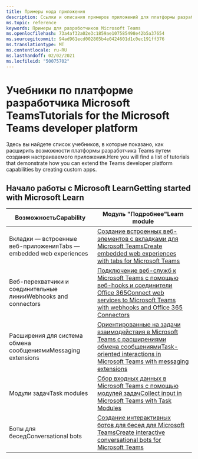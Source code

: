 ```yaml
---
title: Примеры кода приложения
description: Ссылки и описания примеров приложений для платформы разработчиков Microsoft Teams
ms.topic: reference
keywords: Примеры для разработчиков Microsoft Teams
ms.openlocfilehash: 73a4af32a02e3c1859ae107585498e42b5a37654
ms.sourcegitcommit: 94ad961ecd002805b4e0424601d1c0ec191ff376
ms.translationtype: MT
ms.contentlocale: ru-RU
ms.lasthandoff: 02/02/2021
ms.locfileid: "50075702"
---
```

# <a name="tutorials-for-the-microsoft-teams-developer-platform"></a><span data-ttu-id="2b5cf-104">Учебники по платформе разработчика Microsoft Teams</span><span class="sxs-lookup"><span data-stu-id="2b5cf-104">Tutorials for the Microsoft Teams developer platform</span></span>

<span data-ttu-id="2b5cf-105">Здесь вы найдете список учебников, в которые показано, как расширить возможности платформы разработчика Teams путем создания настраиваемого приложения.</span><span class="sxs-lookup"><span data-stu-id="2b5cf-105">Here you will find a list of tutorials that demonstrate how you can extend the Teams developer platform capabilities by creating custom apps.</span></span>

## <a name="getting-started-with-microsoft-learn"></a><span data-ttu-id="2b5cf-106">Начало работы с Microsoft Learn</span><span class="sxs-lookup"><span data-stu-id="2b5cf-106">Getting started with Microsoft Learn</span></span>

| <span data-ttu-id="2b5cf-107">Возможность</span><span class="sxs-lookup"><span data-stu-id="2b5cf-107">Capability</span></span>| <span data-ttu-id="2b5cf-108">Модуль "Подробнее"</span><span class="sxs-lookup"><span data-stu-id="2b5cf-108">Learn module</span></span>|
|--------|-------------|
| <span data-ttu-id="2b5cf-109">Вкладки — встроенные веб-приложения</span><span class="sxs-lookup"><span data-stu-id="2b5cf-109">Tabs  — embedded web experiences</span></span>  |  [<span data-ttu-id="2b5cf-110">Создание встроенных веб-элементов с вкладками для Microsoft Teams</span><span class="sxs-lookup"><span data-stu-id="2b5cf-110">Create embedded web experiences with tabs for Microsoft Teams</span></span>](https://docs.microsoft.com/learn/modules/embedded-web-experiences/) |
| <span data-ttu-id="2b5cf-111">Веб-перехватчики и соединительные линии</span><span class="sxs-lookup"><span data-stu-id="2b5cf-111">Webhooks and connectors</span></span>  |  [<span data-ttu-id="2b5cf-112">Подключение веб-служб к Microsoft Teams с помощью веб-hooks и соединители Office 365</span><span class="sxs-lookup"><span data-stu-id="2b5cf-112">Connect web services to Microsoft Teams with webhooks and Office 365 Connectors</span></span>](https://docs.microsoft.com/learn/modules/msteams-webhooks-connectors/) |
|<span data-ttu-id="2b5cf-113">Расширения для система обмена сообщениями</span><span class="sxs-lookup"><span data-stu-id="2b5cf-113">Messaging extensions</span></span>  | [<span data-ttu-id="2b5cf-114">Ориентированные на задачи взаимодействия в Microsoft Teams с расширениями обмена сообщениями</span><span class="sxs-lookup"><span data-stu-id="2b5cf-114">Task-oriented interactions in Microsoft Teams with messaging extensions</span></span>](https://docs.microsoft.com/learn/modules/msteams-messaging-extensions/)  |
| <span data-ttu-id="2b5cf-115">Модули задач</span><span class="sxs-lookup"><span data-stu-id="2b5cf-115">Task modules</span></span> |  [<span data-ttu-id="2b5cf-116">Сбор входных данных в Microsoft Teams с помощью модулей задач</span><span class="sxs-lookup"><span data-stu-id="2b5cf-116">Collect input in Microsoft Teams with Task Modules</span></span>](https://docs.microsoft.com/learn/modules/msteams-task-modules/) |
| <span data-ttu-id="2b5cf-117">Боты для бесед</span><span class="sxs-lookup"><span data-stu-id="2b5cf-117">Conversational bots</span></span>  | [<span data-ttu-id="2b5cf-118">Создание интерактивных ботов для бесед для Microsoft Teams</span><span class="sxs-lookup"><span data-stu-id="2b5cf-118">Create interactive conversational bots for Microsoft Teams</span></span>](https://docs.microsoft.com/learn/modules/msteams-conversation-bots/)  |
